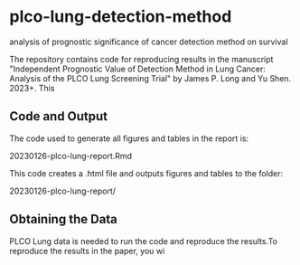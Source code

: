 # plco-lung-detection-method
analysis of prognostic significance of cancer detection method on survival

The repository contains code for reproducing results in the manuscript "Independent Prognostic Value of Detection Method in Lung Cancer: Analysis of the PLCO Lung Screening Trial" by James P. Long and Yu Shen. 2023+. This 


## Code and Output

The code used to generate all figures and tables in the report is:

20230126-plco-lung-report.Rmd

This code creates a .html file and outputs figures and tables to the folder:

20230126-plco-lung-report/

## Obtaining the Data

PLCO Lung data is needed to run the code and reproduce the results.To reproduce the results in the paper, you wi
